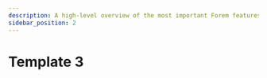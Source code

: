 ```yaml
---
description: A high-level overview of the most important Forem features.
sidebar_position: 2
---
```


# Template 3
